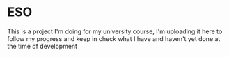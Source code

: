 # ESO

This is a project I'm doing for my university course, I'm uploading it here to follow my progress and keep in check what I have and haven't yet done at the time of development
